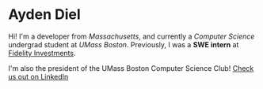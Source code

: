# Ayden Diel

Hi! I'm a developer from _Massachusetts_, and currently a _Computer Science_ undergrad student at _UMass Boston_. Previously, I was a **SWE intern** at <span class="tag fidelity">[Fidelity Investments](https://www.fidelity.com/)</span>.

I'm also the president of the <span class="tag umb">UMass Boston Computer Science Club</span>! [Check us out on LinkedIn](https://www.linkedin.com/company/umass-boston-computer-science-club/)
